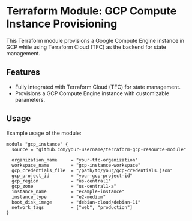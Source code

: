 # Terraform Module: GCP Compute Instance Provisioning

This Terraform module provisions a Google Compute Engine instance in GCP while using Terraform Cloud (TFC) as the backend for state management. 

## Features
- Fully integrated with Terraform Cloud (TFC) for state management.
- Provisions a GCP Compute Engine instance with customizable parameters.

## Usage

Example usage of the module:

```hcl
module "gcp_instance" {
  source = "github.com/your-username/terraform-gcp-resource-module"

  organization_name     = "your-tfc-organization"
  workspace_name        = "gcp-instance-workspace"
  gcp_credentials_file  = "/path/to/your/gcp-credentials.json"
  gcp_project_id        = "your-gcp-project-id"
  gcp_region            = "us-central1"
  gcp_zone              = "us-central1-a"
  instance_name         = "example-instance"
  instance_type         = "e2-medium"
  boot_disk_image       = "debian-cloud/debian-11"
  network_tags          = ["web", "production"]
}
